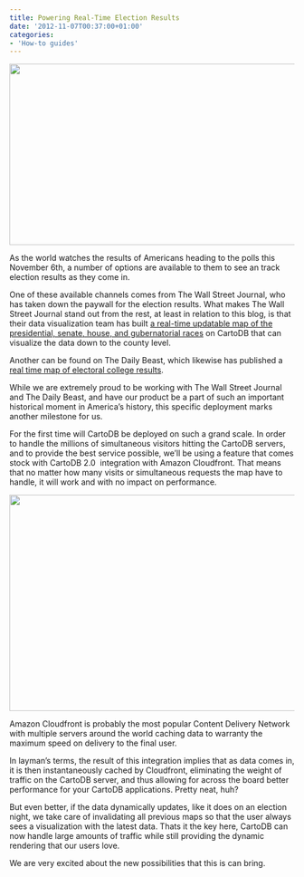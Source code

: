 ```yaml
---
title: Powering Real-Time Election Results
date: '2012-11-07T00:37:00+01:00'
categories:
- 'How-to guides'
---
```


<img height="320" src="http://i.imgur.com/wC6h1.png" width="650"/>

As the world watches the results of Americans heading to the polls this November 6th, a number of options are available to them to see an track election results as they come in.

One of these available channels comes from The Wall Street Journal, who has taken down the paywall for the election results. What makes The Wall Street Journal stand out from the rest, at least in relation to this blog, is that their data visualization team has built <a href="http://projects.wsj.com/elections2012/maps/#r=pres&amp;k=l&amp;v=states">a real-time updatable map of the presidential, senate, house, and gubernatorial races</a> on CartoDB that can visualize the data down to the county level.

Another can be found on The Daily Beast, which likewise has published a <a href="http://www.thedailybeast.com/articles/2012/11/06/map-election-2012-electoral-college-results-state-by-state.html">real time map of electoral college results</a>.

While we are extremely proud to be working with The Wall Street Journal and The Daily Beast, and have our product be a part of such an important historical moment in America’s history, this specific deployment marks another milestone for us.

For the first time will CartoDB be deployed on such a grand scale. In order to handle the millions of simultaneous visitors hitting the CartoDB servers, and to provide the best service possible, we’ll be using a feature that comes stock with CartoDB 2.0  integration with Amazon Cloudfront. That means that no matter how many visits or simultaneous requests the map have to handle, it will work and with no impact on performance.

<img height="382" src="http://i.imgur.com/TjnP5.png" width="650"/>

Amazon Cloudfront is probably the most popular Content Delivery Network with multiple servers around the world caching data to warranty the maximum speed on delivery to the final user.

In layman’s terms, the result of this integration implies that as data comes in, it is then instantaneously cached by Cloudfront, eliminating the weight of traffic on the CartoDB server, and thus allowing for across the board better performance for your CartoDB applications. Pretty neat, huh?

But even better, if the data dynamically updates, like it does on an election night, we take care of invalidating all previous maps so that the user always sees a visualization with the latest data. Thats it the key here, CartoDB can now handle large amounts of traffic while still providing the dynamic rendering that our users love.

We are very excited about the new possibilities that this is can bring. 
